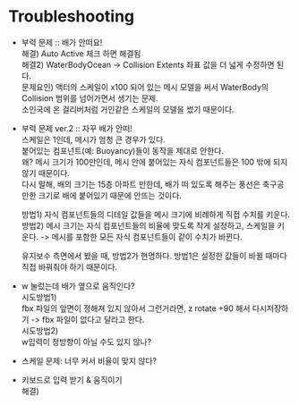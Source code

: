 # Troubleshooting
- 부력 문제 :: 배가 안떠요!  
해결) Auto Active 체크 하면 해결됨  
해결2) WaterBodyOcean → Collision Extents 좌표 값을 더 넓게 수정하면 된다.  
문제요인) 액터의 스케일이 x100 되어 있는 메시 모델을 써서 WaterBody의 Collision 범위를 넘어가면서 생기는 문제.   
소인국에 온 걸리버처럼 거인같은 스케일의 모델을 썼기 때문이다.  

- 부력 문제 ver.2 :: 자꾸 배가 안떠!  
스케일은 1인데, 메시가 엄청 큰 경우가 있다.  
붙어있는 컴포넌트(예: Buoyancy)들이 동작을 제대로 안한다.   
왜? 메시 크기가 100만인데, 메시 안에 붙어있는 자식 컴포넌트들은 100 밖에 되지 않기 때문이다.   
다시 말해, 배의 크기는 15층 아파트 만한데, 배가 떠 있도록 해주는 풍선은 축구공만한 크기로 배에 붙어있기 때문에 안뜨는 것이다.  
    
  방법1) 자식 컴포넌트들의 디테일 값들을 메시 크기에 비례하게 직접 수치를 키운다.  
  방법2) 메시 크기는 자식 컴포넌트들의 비율에 맞도록 작게 설정하고, 스케일을 키운다. -> 메시를 포함한 모든 자식 컴포넌트들이 같이 수치가 바뀐다.  
  
  유지보수 측면에서 봤을 때, 방법2가 현명하다. 방법1은 설정한 값들이 바뀔 때마다 직접 바꿔줘야 하기 때문이다.  

- w 눌렀는데 배가 옆으로 움직인다?  
시도방법1)  
fbx 파일의 앞면이 정해져 있지 않아서 그런거라면, z rotate +90 해서 다시저장하기 -> fbx 파일이 없다고 달라고 한다.  
시도방법2)  
w입력이 정방향이 아닐 수도 있지 않나?
- 스케일 문제: 너무 커서 비율이 맞지 않다?  
- 키보드로 입력 받기 & 움직이기  
해결)


